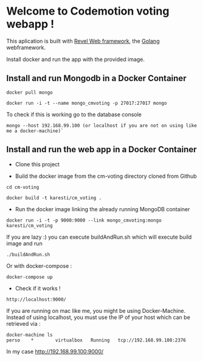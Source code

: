 # Welcome to Codemotion voting webapp !

This aplication is built with [Revel Web framework](https://revel.github.io), the [Golang](https://golang.org) webframework.

Install docker and run the app with the provided image.

## Install and run Mongodb in a Docker Container

```
docker pull mongo

docker run -i -t --name mongo_cmvoting -p 27017:27017 mongo
```

To check if this is working go to the database console


```
mongo --host 192.168.99.100 (or localhost if you are not on using like me a docker-machine)`
```


## Install and run the web app in a Docker Container

* Clone this project

* Build the docker image from the cm-voting directory cloned from Github

```
cd cm-voting

docker build -t karesti/cm_voting .
```

* Run the docker image linking the already running MongoDB container

```
docker run -i -t -p 9000:9000 --link mongo_cmvoting:mongo karesti/cm_voting
```

If you are lazy :) you can execute buildAndRun.sh which will execute build image and run 

```
./buildAndRun.sh
```

Or with docker-compose :

```
docker-compose up
```

* Check if it works !

```
http://localhost:9000/
```

If you are running on mac like me, you might be using Docker-Machine. Instead of using localhost, you must use the IP of your host which can be retrieved via : 

```
docker-machine ls
perso    *        virtualbox   Running   tcp://192.168.99.100:2376
```

In my case http://192.168.99.100:9000/
